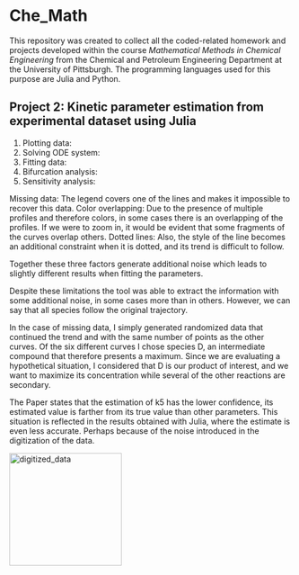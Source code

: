 # Che_Math
This repository was created to collect all the coded-related homework and projects developed within the course $Mathematical$ $Methods$ $in$ $Chemical$ $Engineering$ from the Chemical and Petroleum Engineering Department at the University of Pittsburgh. The programming languages used for this purpose are Julia and Python.

## Project 2: Kinetic parameter estimation from experimental dataset using Julia

1. Plotting data:
2. Solving ODE system:
3. Fitting data:
4. Bifurcation analysis:
5. Sensitivity analysis:

Missing data: The legend covers one of the lines and makes it impossible to recover this data.
Color overlapping: Due to the presence of multiple profiles and therefore colors, in some cases there is an overlapping of the profiles. If we were to zoom in, it would be evident that some fragments of the curves overlap others.
Dotted lines: Also, the style of the line becomes an additional constraint when it is dotted, and its trend is difficult to follow.

Together these three factors generate additional noise which leads to slightly different results when fitting the parameters.

Despite these limitations the tool was able to extract the information with some additional noise, in some cases more than in others. However, we can say that all species follow the original trajectory.

In the case of missing data, I simply generated randomized data that continued the trend and with the same number of points as the other curves. Of the six different curves I chose species D, an intermediate compound that therefore presents a maximum. Since we are evaluating a hypothetical situation, I considered that D is our product of interest, and we want to maximize its concentration while several of the other reactions are secondary. 

The Paper states that the estimation of k5 has the lower confidence, its estimated value is farther from its true value than other parameters. This situation is reflected in the results obtained with Julia, where the estimate is even less accurate. Perhaps because of the noise introduced in the digitization of the data.


<img src="results/digitized_data.png" alt="digitized_data" width="200"/>

